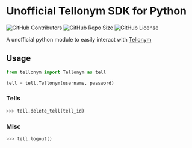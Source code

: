 # Unofficial Tellonym SDK for Python
![GitHub Contributors](https://img.shields.io/github/contributors/logxn/tellonym-python.svg)
![GitHub Repo Size](https://img.shields.io/github/repo-size/logxn/tellonym-python.svg)
![GitHub License](https://img.shields.io/github/license/logxn/tellonym-python.svg)

A unofficial python module to easily interact with [Tellonym](https://tellonym.me)

## Usage
```python
from tellonym import Tellonym as tell

tell = tell.Tellonym(username, password)
```

### Tells
```python
>>> tell.delete_tell(tell_id)
```

### Misc
```python
>>> tell.logout()
```
